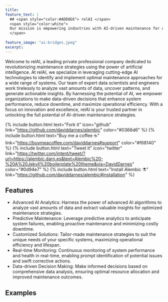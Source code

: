 ```yaml
---
title: 
feature_text: |
  ## <span style="color:#ADD8E6"> relAI </span>
  <span style="color:white">
  Our mission is empowering industries with AI-driven maintenance for optimal efficiency and performance
  </span>
  
feature_image: "ai-bridges.jpeg"
excerpt:
---
```


Welcome to relAI, a leading private professional company dedicated to revolutionizing maintenance strategies using the power of artificial intelligence. At relAI, we specialize in leveraging cutting-edge AI technologies to identify and implement optimal maintenance approaches for a wide range of systems. Our team of expert data scientists and engineers work tirelessly to analyze vast amounts of data, uncover patterns, and generate actionable insights. By harnessing the potential of AI, we empower organizations to make data-driven decisions that enhance system performance, reduce downtime, and maximize operational efficiency. With a focus on innovation and excellence, relAI is your trusted partner in unlocking the full potential of AI-driven maintenance strategies.

{% include button.html text="Fork it" icon="github" link="https://github.com/daviddarnes/alembic" color="#0366d6" %} {% include button.html text="Buy me a coffee ☕️" link="https://buymeacoffee.com/daviddarnes#support" color="#f68140" %} {% include button.html text="Tweet it" icon="twitter" link="https://twitter.com/intent/tweet/?url=https://alembic.darn.es&text=Alembic%20-%20A%20Jekyll%20boilerplate%20theme&via=DavidDarnes" color="#0d94e7" %} {% include button.html text="Install Alembic ⚗️" link="https://github.com/daviddarnes/alembic#installation" %}

## Features

- Advanced AI Analytics: Harness the power of advanced AI algorithms to analyze vast amounts of data and extract valuable insights for optimized maintenance strategies.
- Predictive Maintenance: Leverage predictive analytics to anticipate system failures, enabling proactive maintenance and minimizing costly downtime.
- Customized Solutions: Tailor-made maintenance strategies to suit the unique needs of your specific systems, maximizing operational efficiency and lifespan.
- Real-time Monitoring: Continuous monitoring of system performance and health in real-time, enabling prompt identification of potential issues and swift corrective actions.
- Data-driven Decision Making: Make informed decisions based on comprehensive data analysis, ensuring optimal resource allocation and improved maintenance outcomes.


## Examples
